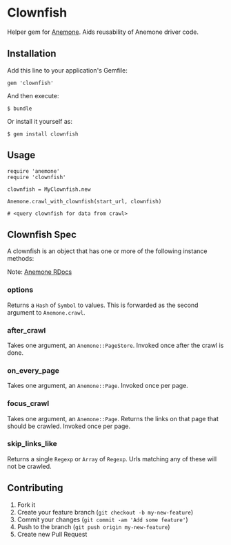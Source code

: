 # Clownfish

Helper gem for [Anemone](http://anemone.rubyforge.org/). Aids reusability of Anemone driver code.

## Installation

Add this line to your application's Gemfile:

    gem 'clownfish'

And then execute:

    $ bundle

Or install it yourself as:

    $ gem install clownfish

## Usage

```
require 'anemone'
require 'clownfish'

clownfish = MyClownfish.new

Anemone.crawl_with_clownfish(start_url, clownfish)

# <query clownfish for data from crawl>
```

## Clownfish Spec

A clownfish is an object that has one or more of the following instance methods:

Note: [Anemone RDocs](http://anemone.rubyforge.org/doc/index.html)

### options

Returns a `Hash` of `Symbol` to values. This is forwarded as the second argument to `Anemone.crawl`.

### after_crawl

Takes one argument, an `Anemone::PageStore`. Invoked once after the crawl is done.

### on_every_page

Takes one argument, an `Anemone::Page`. Invoked once per page.

### focus_crawl

Takes one argument, an `Anemone::Page`. Returns the links on that page that should be crawled. Invoked once per page.

### skip_links_like

Returns a single `Regexp` or `Array` of `Regexp`. Urls matching any of these will not be crawled.

## Contributing

1. Fork it
2. Create your feature branch (`git checkout -b my-new-feature`)
3. Commit your changes (`git commit -am 'Add some feature'`)
4. Push to the branch (`git push origin my-new-feature`)
5. Create new Pull Request
